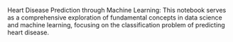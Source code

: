 Heart Disease Prediction through Machine Learning:
This notebook serves as a comprehensive exploration of fundamental concepts in data science and machine learning, focusing on the classification problem of predicting heart disease.
